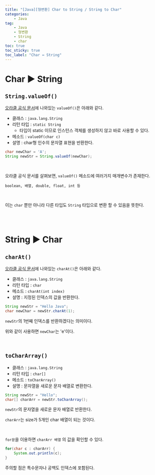 ```yaml
---
title: "[Java][형변환] Char to String / String to Char"
categories:
    - Java
tag:
    - Java
    - 형변환
    - String
    - char
toc: true
toc_sticky: true
toc_label: "Char ↔ String"
---
```


# Char ▶ String

## ```String.valueOf()```
[오라클 공식 문서](https://docs.oracle.com/en/java/javase/11/docs/api/java.base/java/lang/String.html)에 나와있는 ```valueOf()```은 아래와 같다.
- 클래스 : ```java.lang.String```
- 리턴 타입 : ```static String```
    - 타입이 static 이므로 인스턴스 객체를 생성하지 않고 바로 사용할 수 있다.
- 메소드 : ```valueOf​(char c)```
- 설명 : char형 인수의 문자열 표현을 반환한다.

```java
char newChar = 'A';
String newStr = String.valueOf(newChar);
```

<br>

오라클 공식 문서를 살펴보면, ```valueOf()``` 메소드에 여러가지 매개변수가 존재한다. 

```boolean, 배열, double, float, int 등```

<br>

이는 ```char``` 뿐만 아니라 다른 타입도 ```String``` 타입으로 변환 할 수 있음을 뜻한다.

<br><br>

# String ▶ Char
## ```charAt()```
[오라클 공식 문서](https://docs.oracle.com/en/java/javase/11/docs/api/java.base/java/lang/String.html)에 나와있는 ```charAt()```은 아래와 같다.
- 클래스 : ```java.lang.String```
- 리턴 타입 : ```char```
- 메소드 : ```charAt(int index)```
- 설명 : 지정된 인덱스의 값을 반환한다.

```java
String newStr = "Hello Java";
char newChar = newStr.charAt(1);
```

```newStr```의 1번째 인덱스를 반환하겠다는 의미이다.

위와 같이 사용하면 ```newChar```는 'e'이다.

<br>

## ```toCharArray()```
- 클래스 : ```java.lang.String```
- 리턴 타입 : ```char[]```
- 메소드 : ```toCharArray()```
- 설명 : 문자열을 새로운 문자 배열로 변환한다.

```java
String newStr = "Hello";
char[] charArr = newStr.toCharArray();
```

```newStr```의 문자열을 새로운 문자 배열로 반환한다.

```charArr```는 size가 5개인 char 배열이 되는 것이다.

<br>

```for문```을 이용하면 ```charArr 배열``` 의 값을 확인할 수 있다.

```java
for(char c : charArr) {
    System.out.println(c);
}
```

주의할 점은 특수문자나 공백도 인덱스에 포함된다.
